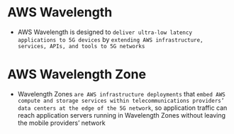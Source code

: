 # AWS Wavelength

- AWS Wavelength is designed to `deliver ultra-low latency applications to 5G devices` by `extending AWS infrastructure, services, APIs, and tools to 5G networks`

# AWS Wavelength Zone

- Wavelength Zones `are AWS infrastructure deployments` that `embed AWS compute and storage services within telecommunications providers’ data centers at the edge of the 5G network`, so application traffic can reach application servers running in Wavelength Zones without leaving the mobile providers’ network
